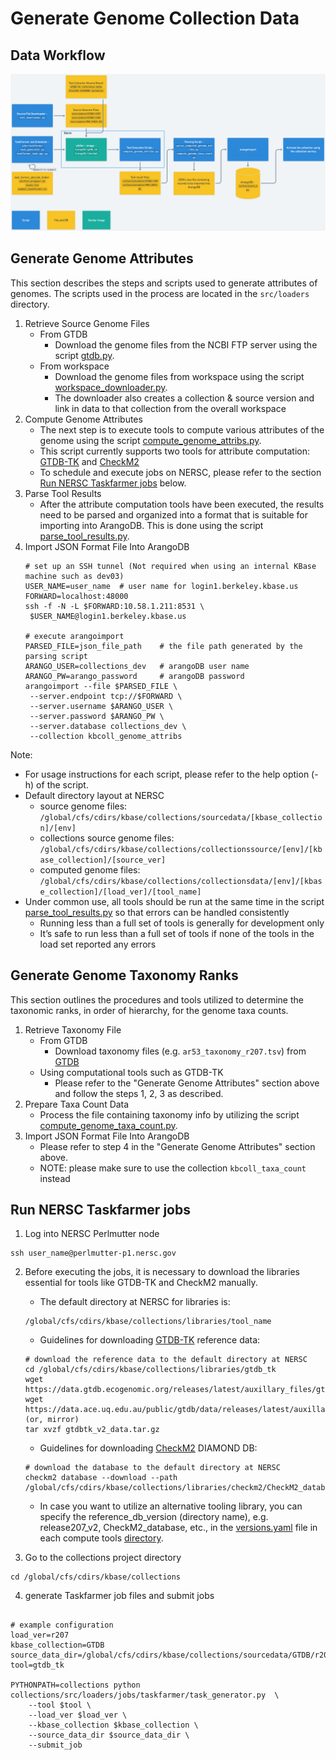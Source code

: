 # Generate Genome Collection Data

## Data Workflow
![Data Workflow](collections_data_workflow.png)

## Generate Genome Attributes

This section describes the steps and scripts used to generate attributes of genomes.
The scripts used in the process are located in the `src/loaders` directory.

1. Retrieve Source Genome Files
    * From GTDB
        * Download the genome files from the NCBI FTP server using the script
          [gtdb.py](../src/loaders/ncbi_downloader/gtdb.py).
    * From workspace
        * Download the genome files from workspace using the script
          [workspace_downloader.py](../src/loaders/workspace_downloader/workspace_downloader.py).
        * The downloader also creates a collection & source version and link in data to that
          collection from the overall workspace
2. Compute Genome Attributes
    * The next step is to execute tools to compute various attributes of the genome using the script
      [compute_genome_attribs.py](../src/loaders/genome_collection/compute_genome_attribs.py).
    * This script currently supports two tools for attribute computation:
      [GTDB-TK](https://ecogenomics.github.io/GTDBTk/index.html)
      and [CheckM2](https://github.com/chklovski/CheckM2)
    * To schedule and execute jobs on NERSC, please refer to the
      section [Run NERSC Taskfarmer jobs](#run-nersc-taskfarmer-jobs) below.
3. Parse Tool Results
    * After the attribute computation tools have been executed, the results need to be parsed and organized
      into a format that is suitable for importing into ArangoDB. This is done using the script
      [parse_tool_results.py](../src/loaders/genome_collection/parse_tool_results.py).
4. Import JSON Format File Into ArangoDB
   ```commandline
   # set up an SSH tunnel (Not required when using an internal KBase machine such as dev03) 
   USER_NAME=user_name  # user name for login1.berkeley.kbase.us
   FORWARD=localhost:48000
   ssh -f -N -L $FORWARD:10.58.1.211:8531 \
    $USER_NAME@login1.berkeley.kbase.us
   
   # execute arangoimport
   PARSED_FILE=json_file_path    # the file path generated by the parsing script
   ARANGO_USER=collections_dev   # arangoDB user name
   ARANGO_PW=arango_password     # arangoDB password
   arangoimport --file $PARSED_FILE \
    --server.endpoint tcp://$FORWARD \
    --server.username $ARANGO_USER \
    --server.password $ARANGO_PW \
    --server.database collections_dev \
    --collection kbcoll_genome_attribs
   ```

Note:

* For usage instructions for each script, please refer to the help option (-h) of the script.
* Default directory layout at NERSC
    * source genome files: `/global/cfs/cdirs/kbase/collections/sourcedata/[kbase_collection]/[env]`
    * collections source genome files: `/global/cfs/cdirs/kbase/collections/collectionssource/[env]/[kbase_collection]/[source_ver]`
    * computed genome files: `/global/cfs/cdirs/kbase/collections/collectionsdata/[env]/[kbase_collection]/[load_ver]/[tool_name]`
* Under common use, all tools should be run at the same time in the script [parse_tool_results.py](../src/loaders/genome_collection/parse_tool_results.py) so that errors can be handled consistently
    * Running less than a full set of tools is generally for development only
    * It’s safe to run less than a full set of tools if none of the tools in the load set reported any errors

## Generate Genome Taxonomy Ranks

This section outlines the procedures and tools utilized to determine the taxonomic ranks, in order of hierarchy,
for the genome taxa counts.

1. Retrieve Taxonomy File
    * From GTDB
        * Download taxonomy files (e.g. `ar53_taxonomy_r207.tsv`) from [GTDB](https://data.gtdb.ecogenomic.org/)
    * Using computational tools such as GTDB-TK
        * Please refer to the "Generate Genome Attributes" section above and follow the steps 1, 2, 3 as described.
2. Prepare Taxa Count Data
    * Process the file containing taxonomy info by utilizing the script
      [compute_genome_taxa_count.py](../src/loaders/genome_collection/compute_genome_taxa_count.py).
3. Import JSON Format File Into ArangoDB
    * Please refer to step 4 in the "Generate Genome Attributes" section above.
    * NOTE: please make sure to use the collection `kbcoll_taxa_count` instead

## Run NERSC Taskfarmer jobs

1. Log into NERSC Perlmutter node

```commandline
ssh user_name@perlmutter-p1.nersc.gov
```

2. Before executing the jobs, it is necessary to download the libraries essential for tools like GTDB-TK and CheckM2 manually.

   * The default directory at NERSC for libraries is:
   ```text
   /global/cfs/cdirs/kbase/collections/libraries/tool_name
   ```
   * Guidelines for downloading [GTDB-TK](https://ecogenomics.github.io/GTDBTk/installing/index.html#gtdb-tk-reference-data) reference data:
   ```commandline
   # download the reference data to the default directory at NERSC
   cd /global/cfs/cdirs/kbase/collections/libraries/gtdb_tk
   wget https://data.gtdb.ecogenomic.org/releases/latest/auxillary_files/gtdbtk_v2_data.tar.gz
   wget https://data.ace.uq.edu.au/public/gtdb/data/releases/latest/auxillary_files/gtdbtk_v2_data.tar.gz  (or, mirror)
   tar xvzf gtdbtk_v2_data.tar.gz
   ```
   * Guidelines for downloading [CheckM2](https://github.com/chklovski/CheckM2#database) DIAMOND DB:
   ```commandline
   # download the database to the default directory at NERSC
   checkm2 database --download --path /global/cfs/cdirs/kbase/collections/libraries/checkm2/CheckM2_database
   ```
   * In case you want to utilize an alternative tooling library, you can specify the reference_db_version (directory name), e.g. release207_v2, CheckM2_database, etc., in the
     [versions.yaml](../src/loaders/compute_tools/gtdb_tk/versions.yaml) file in each compute tools [directory](../src/loaders/compute_tools).
  

3. Go to the collections project directory

```commandline
cd /global/cfs/cdirs/kbase/collections
```

4. generate Taskfarmer job files and submit jobs

```commandline

# example configuration
load_ver=r207
kbase_collection=GTDB
source_data_dir=/global/cfs/cdirs/kbase/collections/sourcedata/GTDB/r207
tool=gtdb_tk

PYTHONPATH=collections python collections/src/loaders/jobs/taskfarmer/task_generator.py  \
    --tool $tool \
    --load_ver $load_ver \
    --kbase_collection $kbase_collection \
    --source_data_dir $source_data_dir \
    --submit_job
```